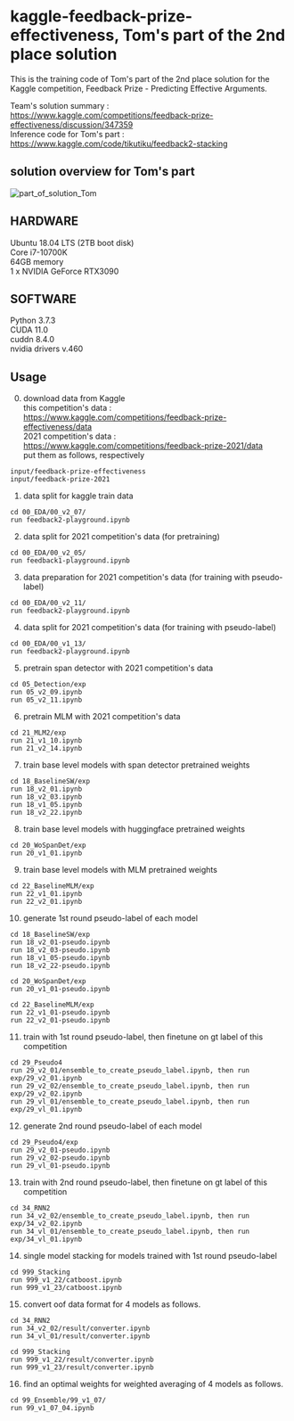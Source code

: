 # kaggle-feedback-prize-effectiveness, Tom's part of the 2nd place solution
This is the training code of Tom's part of the 2nd place solution for the Kaggle competition, Feedback Prize - Predicting Effective Arguments.

Team's solution summary : https://www.kaggle.com/competitions/feedback-prize-effectiveness/discussion/347359  
Inference code for Tom's part : https://www.kaggle.com/code/tikutiku/feedback2-stacking

## solution overview for Tom's part
![part_of_solution_Tom](https://user-images.githubusercontent.com/10670302/186918739-9508425b-221f-4430-b4d2-2e7d0d0e579b.png)


## HARDWARE
Ubuntu 18.04 LTS (2TB boot disk)  
Core i7-10700K  
64GB memory  
1 x NVIDIA GeForce RTX3090  

## SOFTWARE
Python 3.7.3  
CUDA 11.0  
cuddn 8.4.0  
nvidia drivers v.460  


## Usage
0. download data from Kaggle  
this competition's data : https://www.kaggle.com/competitions/feedback-prize-effectiveness/data  
2021 competition's data : https://www.kaggle.com/competitions/feedback-prize-2021/data  
put them as follows, respectively 
```
input/feedback-prize-effectiveness
input/feedback-prize-2021
```


1. data split for kaggle train data  
```
cd 00_EDA/00_v2_07/
run feedback2-playground.ipynb
```


2. data split for 2021 competition's data (for pretraining)
```
cd 00_EDA/00_v2_05/
run feedback1-playground.ipynb
```


3. data preparation for 2021 competition's data (for training with pseudo-label)
```
cd 00_EDA/00_v2_11/
run feedback2-playground.ipynb
```


4. data split for 2021 competition's data (for training with pseudo-label)
```
cd 00_EDA/00_v1_13/
run feedback2-playground.ipynb
```


5. pretrain span detector with 2021 competition's data
```
cd 05_Detection/exp
run 05_v2_09.ipynb
run 05_v2_11.ipynb
```


6. pretrain MLM with 2021 competition's data
```
cd 21_MLM2/exp
run 21_v1_10.ipynb
run 21_v2_14.ipynb
```


7. train base level models with span detector pretrained weights
```
cd 18_BaselineSW/exp
run 18_v2_01.ipynb
run 18_v2_03.ipynb
run 18_v1_05.ipynb
run 18_v2_22.ipynb
```


8. train base level models with huggingface pretrained weights
```
cd 20_WoSpanDet/exp
run 20_v1_01.ipynb
```


9. train base level models with MLM pretrained weights
```
cd 22_BaselineMLM/exp
run 22_v1_01.ipynb
run 22_v2_01.ipynb
```


10. generate 1st round pseudo-label of each model
```
cd 18_BaselineSW/exp
run 18_v2_01-pseudo.ipynb
run 18_v2_03-pseudo.ipynb
run 18_v1_05-pseudo.ipynb
run 18_v2_22-pseudo.ipynb
```

```
cd 20_WoSpanDet/exp
run 20_v1_01-pseudo.ipynb
```

```
cd 22_BaselineMLM/exp
run 22_v1_01-pseudo.ipynb
run 22_v2_01-pseudo.ipynb
```


11. train with 1st round pseudo-label, then finetune on gt label of this competition
```
cd 29_Pseudo4
run 29_v2_01/ensemble_to_create_pseudo_label.ipynb, then run exp/29_v2_01.ipynb
run 29_v2_02/ensemble_to_create_pseudo_label.ipynb, then run exp/29_v2_02.ipynb
run 29_vl_01/ensemble_to_create_pseudo_label.ipynb, then run exp/29_vl_01.ipynb
```


12. generate 2nd round pseudo-label of each model
```
cd 29_Pseudo4/exp
run 29_v2_01-pseudo.ipynb
run 29_v2_02-pseudo.ipynb
run 29_vl_01-pseudo.ipynb
```


13. train with 2nd round pseudo-label, then finetune on gt label of this competition
```
cd 34_RNN2
run 34_v2_02/ensemble_to_create_pseudo_label.ipynb, then run exp/34_v2_02.ipynb
run 34_vl_01/ensemble_to_create_pseudo_label.ipynb, then run exp/34_vl_01.ipynb
```


14. single model stacking for models trained with 1st round pseudo-label
```
cd 999_Stacking
run 999_v1_22/catboost.ipynb
run 999_v1_23/catboost.ipynb
```


15. convert oof data format for 4 models as follows.
```
cd 34_RNN2
run 34_v2_02/result/converter.ipynb
run 34_vl_01/result/converter.ipynb
```

```
cd 999_Stacking
run 999_v1_22/result/converter.ipynb
run 999_v1_23/result/converter.ipynb
```

16. find an optimal weights for weighted averaging of 4 models as follows.
```
cd 99_Ensemble/99_v1_07/
run 99_v1_07_04.ipynb
```

